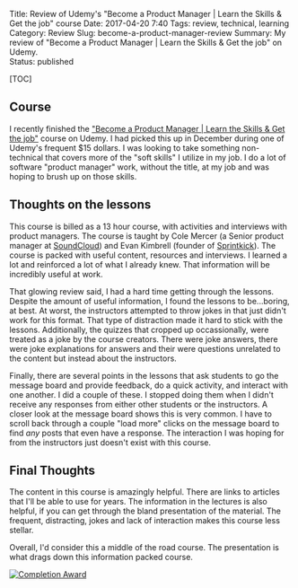 Title: Review of Udemy's "Become a Product Manager  | Learn the Skills & Get the job" course
Date: 2017-04-20 7:40
Tags: review, technical, learning
Category: Review
Slug: become-a-product-manager-review
Summary: My review of "Become a Product Manager  | Learn the Skills & Get the job" on Udemy.  
Status: published

[TOC]

## Course

I recently finished the ["Become a Product Manager  | Learn the Skills & Get the job"][1] course on Udemy. I had picked
this up in December during one of Udemy's frequent $15 dollars. I was looking to take something non-technical that covers
more of the "soft skills" I utilize in my job. I do a lot of software "product manager" work, without the title, at my job
and was hoping to brush up on those skills. 

## Thoughts on the lessons 

This course is billed as a 13 hour course, with activities and interviews with product managers. The course is taught by 
Cole Mercer (a Senior product manager at [SoundCloud][2]) and Evan Kimbrell (founder of [Sprintkick][3]). The course is 
packed with useful content, resources and interviews. I learned a lot and reinforced a lot of what I already knew. That 
information will be incredibly useful at work.

That glowing review said, I had a hard time getting through the lessons. Despite the amount of useful information, I found 
the lessons to be...boring, at best. At worst, the instructors attempted to throw jokes in that just didn't work for this format.
That type of distraction made it hard to stick with the lessons. Additionally, the quizzes that cropped up occassionally, were 
treated as a joke by the course creators. There were joke answers, there were joke explanations for answers and their were 
questions unrelated to the content but instead about the instructors. 

Finally, there are several points in the lessons that ask students to go the message board and provide feedback, do a quick activity,
and interact with one another. I did a couple of these. I stopped doing them when I didn't receive any responses from either other
students or the instructors. A closer look at the message board shows this is very common. I have to scroll back through a couple 
"load more" clicks on the message board to find *any* posts that even have a response. The interaction I was hoping for from the 
instructors just doesn't exist with this course. 

## Final Thoughts

The content in this course is amazingly helpful. There are links to articles that I'll be able to use for years. The information
in the lectures is also helpful, if you can get through the bland presentation of the material. The frequent, distracting, jokes and 
lack of interaction makes this course less stellar. 

Overall, I'd consider this a middle of the road course. The presentation is what drags down this information packed course. 


[![Completion Award][2]][3]



 [1]: https://www.udemy.com/become-a-product-manager-learn-the-skills-get-a-job/learn/v4/overview
 [2]: https://soundcloud.com/
 [3]: http://www.sprintkick.com/
 [4]: {attach}images/udemy-become-a-product-manager-completion.jpg
 [5]: https://ude.my/UC-XK0L2MOQ